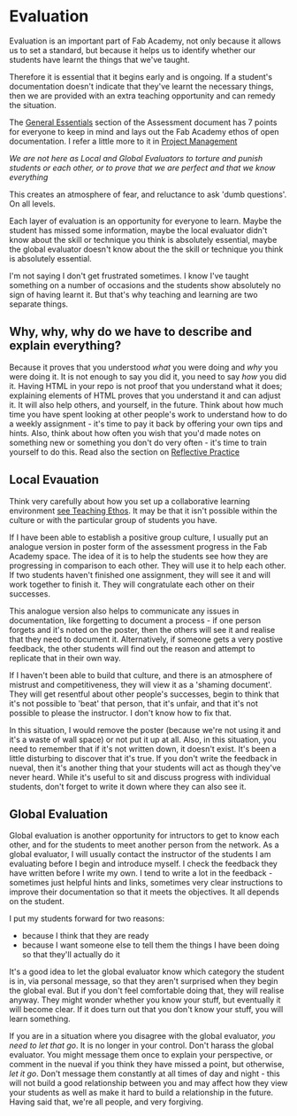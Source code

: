 # Evaluation

Evaluation is an important part of Fab Academy, not only because it allows us to set a standard, but because it helps us to identify whether our students have learnt the things that we've taught. 

Therefore it is essential that it begins early and is ongoing. If a student's documentation doesn't indicate that they've learnt the necessary things, then we are provided with an extra teaching opportunity and can remedy the situation.

The [General Essentials](http://fabacademy.org/2018/docs/FabAcademy-Assessment/general_essentials.html) section of the Assessment document has 7 points for everyone to keep in mind and lays out the Fab Academy ethos of open documentation. I refer a little more to it in [Project Management](project_management.md)  

*We are not here as Local and Global Evaluators to torture and punish students or each other, or to prove that we are perfect and that we know everything*

This creates an atmosphere of fear, and reluctance to ask 'dumb questions'. On all levels. 

Each layer of evaluation is an opportunity for everyone to learn. Maybe the student has missed some information, maybe the local evaluator didn't know about the skill or technique you think is absolutely essential, maybe the global evaluator doesn't know about the the skill or technique you think is absolutely essential. 

I'm not saying I don't get frustrated sometimes. I know I've taught something on a number of occasions and the students show absolutely no sign of having learnt it. But that's why teaching and learning are two separate things. 

## Why, why, why do we have to describe and explain everything?

Because it proves that you understood _what_ you were doing and _why_ you were doing it. It is not enough to say you did it, you need to say _how_ you did it. Having HTML in your repo is not proof that you understand what it does; explaining elements of HTML proves that you understand it and can adjust it. It will also help others, and yourself, in the future. Think about how much time you have spent looking at other people's work to understand how to do a weekly assignment - it's time to pay it back by offering your own tips and hints. Also, think about how often you wish that you'd made notes on something new or something you don't do very often - it's time to train yourself to do this. Read also the section on [Reflective Practice](reflective_practice.md)

## Local Evauation

Think very carefully about how you set up a collaborative learning environment [see Teaching Ethos](teaching_ethos.md). It may be that it isn't possible within the culture or with the particular group of students you have.

If I have been able to establish a positive group culture, I usually put an analogue version in poster form of the assessment progress in the Fab Academy space. The idea of it is to help the students see how they are progressing in comparison to each other. They will use it to help each other. If two students haven't finished one assignment, they will see it and will work together to finish it. They will congratulate each other on their successes. 

This analogue version also helps to communicate any issues in documentation, like forgetting to document a process - if one person forgets and it's noted on the poster, then the others will see it and realise that they need to document it. Alternatively, if someone gets a very postive feedback, the other students will find out the reason and attempt to replicate that in their own way.

If I haven't been able to build that culture, and there is an atmosphere of mistrust and competitiveness, they will view it as a 'shaming document'. They will get resentful about other people's successes, begin to think that it's not possible to 'beat' that person, that it's unfair, and that it's not possible to please the instructor. I don't know how to fix that. 

In this situation, I would remove the poster (because we're not using it and it's a waste of wall space) or not put it up at all. Also, in this situation, you need to remember that if it's not written down, it doesn't exist. It's been a little disturbing to discover that it's true. If you don't write the feedback in nueval, then it's another thing that your students will act as though they've never heard. While it's useful to sit and discuss progress with individual students, don't forget to write it down where they can also see it.

## Global Evaluation

Global evaluation is another opportunity for intructors to get to know each other, and for the students to meet another person from the network. As a global evaluator, I will usually contact the instructor of the students I am evaluating before I begin and introduce myself. I check the feedback they have written before I write my own. I tend to write a lot in the feedback - sometimes just helpful hints and links, sometimes very clear instructions to improve their documentation so that it meets the objectives. It all depends on the student.

I put my students forward for two reasons:
- because I think that they are ready
- because I want someone else to tell them the things I have been doing so that they'll actually do it 

It's a good idea to let the global evaluator know which category the student is in, via personal message, so that they aren't surprised when they begin the global eval. But if you don't feel comfortable doing that, they will realise anyway. They might wonder whether you know your stuff, but eventually it will become clear. If it does turn out that you don't know your stuff, you will learn something. 

If you are in a situation where you disagree with the global evaluator, *you need to let that go*. It is no longer in your control. Don't harass the global evaluator. You might message them once to explain your perspective, or comment in the nueval if you think they have missed a point, but otherwise, *let it go*. Don't message them constantly at all times of day and night - this will not build a good relationship between you and may affect how they view your students as well as make it hard to build a relationship in the future. Having said that, we're all people, and very forgiving. 



